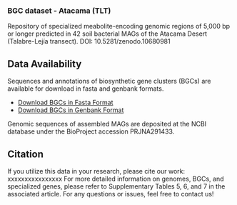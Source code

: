 ### BGC dataset - Atacama (TLT)

Repository of specialized meabolite-encoding genomic regions of 5,000 bp or longer predicted in 42 soil bacterial MAGs of the Atacama Desert (Talabre-Lejía transect).
DOI: 10.5281/zenodo.10680981 

## Data Availability

Sequences and annotations of biosynthetic gene clusters (BGCs) are available for download in fasta and genbank formats.
- [Download BGCs in Fasta Format](https://example.com/path/to/fasta)
- [Download BGCs in Genbank Format](https://example.com/path/to/genbank)

Genomic sequences of assembled MAGs are deposited at the NCBI database under the BioProject accession PRJNA291433.

## Citation

If you utilize this data in your research, please cite our work: xxxxxxxxxxxxxxxx
For more detailed information on genomes, BGCs, and specialized genes, please refer to Supplementary Tables 5, 6, and 7 in the associated article.
For any questions or issues, feel free to contact us!
